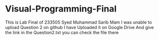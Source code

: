 # Visual-Programming-Final
This is Lab Final of 233505 Syed Muhammad Sarib
Mam I was unable to upload Question 2 on github I have Uploaded it on Google Drive
And give the link in the Question2.txt you can check the file there
